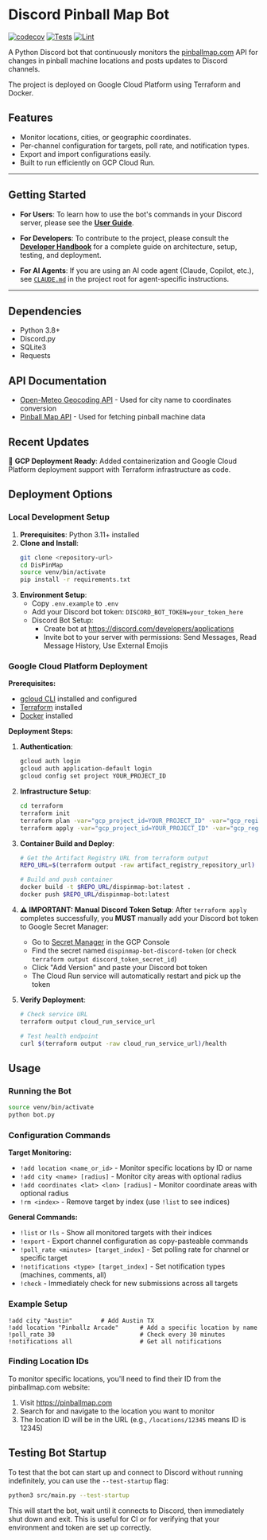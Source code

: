 # Discord Pinball Map Bot

[![codecov](https://codecov.io/gh/timothyfroehlich/DisPinMap/branch/main/graph/badge.svg)](https://codecov.io/gh/timothyfroehlich/DisPinMap)
[![Tests](https://github.com/timothyfroehlich/DisPinMap/workflows/Python%20Tests/badge.svg)](https://github.com/timothyfroehlich/DisPinMap/actions/workflows/python-tests.yml)
[![Lint](https://github.com/timothyfroehlich/DisPinMap/workflows/Lint%20and%20Format/badge.svg)](https://github.com/timothyfroehlich/DisPinMap/actions/workflows/lint.yml)

A Python Discord bot that continuously monitors the [pinballmap.com](https://pinballmap.com) API for changes in pinball machine locations and posts updates to Discord channels.

The project is deployed on Google Cloud Platform using Terraform and Docker.

## Features

- Monitor locations, cities, or geographic coordinates.
- Per-channel configuration for targets, poll rate, and notification types.
- Export and import configurations easily.
- Built to run efficiently on GCP Cloud Run.

---

## Getting Started

- **For Users**: To learn how to use the bot's commands in your Discord server, please see the **[User Guide](USER_DOCUMENTATION.md)**.

- **For Developers**: To contribute to the project, please consult the **[Developer Handbook](docs/DEVELOPER_HANDBOOK.md)** for a complete guide on architecture, setup, testing, and deployment.

- **For AI Agents**: If you are using an AI code agent (Claude, Copilot, etc.), see [`CLAUDE.md`](CLAUDE.md) in the project root for agent-specific instructions.

---

## Dependencies

- Python 3.8+
- Discord.py
- SQLite3
- Requests

## API Documentation

- [Open-Meteo Geocoding API](https://open-meteo.com/en/docs/geocoding-api) - Used for city name to coordinates conversion
- [Pinball Map API](https://pinballmap.com/api/v1/docs) - Used for fetching pinball machine data

## Recent Updates
🚀 **GCP Deployment Ready**: Added containerization and Google Cloud Platform deployment support with Terraform infrastructure as code.

## Deployment Options

### Local Development Setup
1. **Prerequisites**: Python 3.11+ installed
2. **Clone and Install**:
   ```bash
   git clone <repository-url>
   cd DisPinMap
   source venv/bin/activate
   pip install -r requirements.txt
   ```
3. **Environment Setup**:
   - Copy `.env.example` to `.env`
   - Add your Discord bot token: `DISCORD_BOT_TOKEN=your_token_here`
   - Discord Bot Setup:
     - Create bot at https://discord.com/developers/applications
     - Invite bot to your server with permissions: Send Messages, Read Message History, Use External Emojis

### Google Cloud Platform Deployment

**Prerequisites:**
- [gcloud CLI](https://cloud.google.com/sdk/docs/install) installed and configured
- [Terraform](https://www.terraform.io/downloads) installed
- [Docker](https://docs.docker.com/get-docker/) installed

**Deployment Steps:**

1. **Authentication**:
   ```bash
   gcloud auth login
   gcloud auth application-default login
   gcloud config set project YOUR_PROJECT_ID
   ```

2. **Infrastructure Setup**:
   ```bash
   cd terraform
   terraform init
   terraform plan -var="gcp_project_id=YOUR_PROJECT_ID" -var="gcp_region=us-central1"
   terraform apply -var="gcp_project_id=YOUR_PROJECT_ID" -var="gcp_region=us-central1"
   ```

3. **Container Build and Deploy**:
   ```bash
   # Get the Artifact Registry URL from terraform output
   REPO_URL=$(terraform output -raw artifact_registry_repository_url)

   # Build and push container
   docker build -t $REPO_URL/dispinmap-bot:latest .
   docker push $REPO_URL/dispinmap-bot:latest
   ```

4. **⚠️ IMPORTANT: Manual Discord Token Setup**:
   After `terraform apply` completes successfully, you **MUST** manually add your Discord bot token to Google Secret Manager:

   - Go to [Secret Manager](https://console.cloud.google.com/security/secret-manager) in the GCP Console
   - Find the secret named `dispinmap-bot-discord-token` (or check `terraform output discord_token_secret_id`)
   - Click "Add Version" and paste your Discord bot token
   - The Cloud Run service will automatically restart and pick up the token

5. **Verify Deployment**:
   ```bash
   # Check service URL
   terraform output cloud_run_service_url

   # Test health endpoint
   curl $(terraform output -raw cloud_run_service_url)/health
   ```

## Usage

### Running the Bot
```bash
source venv/bin/activate
python bot.py
```

### Configuration Commands

**Target Monitoring:**
- `!add location <name_or_id>` - Monitor specific locations by ID or name
- `!add city <name> [radius]` - Monitor city areas with optional radius
- `!add coordinates <lat> <lon> [radius]` - Monitor coordinate areas with optional radius
- `!rm <index>` - Remove target by index (use `!list` to see indices)

**General Commands:**
- `!list` or `!ls` - Show all monitored targets with their indices
- `!export` - Export channel configuration as copy-pasteable commands
- `!poll_rate <minutes> [target_index]` - Set polling rate for channel or specific target
- `!notifications <type> [target_index]` - Set notification types (machines, comments, all)
- `!check` - Immediately check for new submissions across all targets

### Example Setup
```
!add city "Austin"        # Add Austin TX
!add location "Pinballz Arcade"      # Add a specific location by name
!poll_rate 30                        # Check every 30 minutes
!notifications all                   # Get all notifications
```

### Finding Location IDs
To monitor specific locations, you'll need to find their ID from the pinballmap.com website:
1. Visit https://pinballmap.com
2. Search for and navigate to the location you want to monitor
3. The location ID will be in the URL (e.g., `/locations/12345` means ID is 12345)

## Testing Bot Startup

To test that the bot can start up and connect to Discord without running indefinitely, you can use the `--test-startup` flag:

```bash
python3 src/main.py --test-startup
```

This will start the bot, wait until it connects to Discord, then immediately shut down and exit. This is useful for CI or for verifying that your environment and token are set up correctly.
